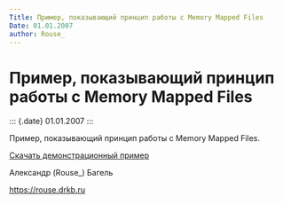 ```yaml
---
Title: Пример, показывающий принцип работы с Memory Mapped Files
Date: 01.01.2007
author: Rouse_
---
```



Пример, показывающий принцип работы с Memory Mapped Files
=========================================================

::: {.date}
01.01.2007
:::

Пример, показывающий принцип работы с Memory Mapped Files.

[Скачать демонстрационный пример](mmf.zip)

Александр (Rouse\_) Багель

<https://rouse.drkb.ru>
